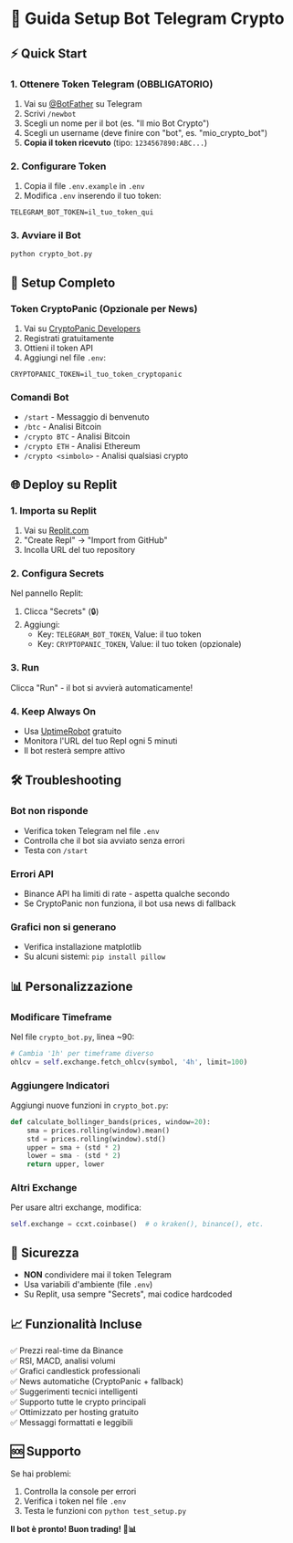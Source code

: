 # 🚀 Guida Setup Bot Telegram Crypto

## ⚡ Quick Start

### 1. Ottenere Token Telegram (OBBLIGATORIO)
1. Vai su [@BotFather](https://t.me/BotFather) su Telegram
2. Scrivi `/newbot`
3. Scegli un nome per il bot (es. "Il mio Bot Crypto")
4. Scegli un username (deve finire con "bot", es. "mio_crypto_bot")
5. **Copia il token ricevuto** (tipo: `1234567890:ABC...`)

### 2. Configurare Token
1. Copia il file `.env.example` in `.env`
2. Modifica `.env` inserendo il tuo token:
```env
TELEGRAM_BOT_TOKEN=il_tuo_token_qui
```

### 3. Avviare il Bot
```bash
python crypto_bot.py
```

## 🔧 Setup Completo

### Token CryptoPanic (Opzionale per News)
1. Vai su [CryptoPanic Developers](https://cryptopanic.com/developers/api/)
2. Registrati gratuitamente
3. Ottieni il token API
4. Aggiungi nel file `.env`:
```env
CRYPTOPANIC_TOKEN=il_tuo_token_cryptopanic
```

### Comandi Bot
- `/start` - Messaggio di benvenuto
- `/btc` - Analisi Bitcoin
- `/crypto BTC` - Analisi Bitcoin 
- `/crypto ETH` - Analisi Ethereum
- `/crypto <simbolo>` - Analisi qualsiasi crypto

## 🌐 Deploy su Replit

### 1. Importa su Replit
1. Vai su [Replit.com](https://replit.com)
2. "Create Repl" → "Import from GitHub"
3. Incolla URL del tuo repository

### 2. Configura Secrets
Nel pannello Replit:
1. Clicca "Secrets" (🔒)
2. Aggiungi:
   - Key: `TELEGRAM_BOT_TOKEN`, Value: il tuo token
   - Key: `CRYPTOPANIC_TOKEN`, Value: il tuo token (opzionale)

### 3. Run
Clicca "Run" - il bot si avvierà automaticamente!

### 4. Keep Always On
- Usa [UptimeRobot](https://uptimerobot.com/) gratuito
- Monitora l'URL del tuo Repl ogni 5 minuti
- Il bot resterà sempre attivo

## 🛠️ Troubleshooting

### Bot non risponde
- Verifica token Telegram nel file `.env`
- Controlla che il bot sia avviato senza errori
- Testa con `/start`

### Errori API
- Binance API ha limiti di rate - aspetta qualche secondo
- Se CryptoPanic non funziona, il bot usa news di fallback

### Grafici non si generano
- Verifica installazione matplotlib
- Su alcuni sistemi: `pip install pillow`

## 📊 Personalizzazione

### Modificare Timeframe
Nel file `crypto_bot.py`, linea ~90:
```python
# Cambia '1h' per timeframe diverso
ohlcv = self.exchange.fetch_ohlcv(symbol, '4h', limit=100)
```

### Aggiungere Indicatori
Aggiungi nuove funzioni in `crypto_bot.py`:
```python
def calculate_bollinger_bands(prices, window=20):
    sma = prices.rolling(window).mean()
    std = prices.rolling(window).std()
    upper = sma + (std * 2)
    lower = sma - (std * 2)
    return upper, lower
```

### Altri Exchange
Per usare altri exchange, modifica:
```python
self.exchange = ccxt.coinbase()  # o kraken(), binance(), etc.
```

## 🔐 Sicurezza

- **NON** condividere mai il token Telegram
- Usa variabili d'ambiente (file `.env`)
- Su Replit, usa sempre "Secrets", mai codice hardcoded

## 📈 Funzionalità Incluse

✅ Prezzi real-time da Binance  
✅ RSI, MACD, analisi volumi  
✅ Grafici candlestick professionali  
✅ News automatiche (CryptoPanic + fallback)  
✅ Suggerimenti tecnici intelligenti  
✅ Supporto tutte le crypto principali  
✅ Ottimizzato per hosting gratuito  
✅ Messaggi formattati e leggibili  

## 🆘 Supporto

Se hai problemi:
1. Controlla la console per errori
2. Verifica i token nel file `.env`
3. Testa le funzioni con `python test_setup.py`

**Il bot è pronto! Buon trading! 🚀📊**
